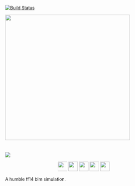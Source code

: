 [![Build Status](https://travis-ci.com/zynaxsoft/blm-sim.svg?branch=develop)](https://travis-ci.com/zynaxsoft/blm-sim)

<img src=/uploads/2a4e12c152145917adfd5787d2b52357/image.png width=400><br>

# 

<img src=/uploads/0635d47d9617f2b21475683d9816d88d/image.png><br>

<p align='center'>
<img src=/uploads/bb8ddc0fa81b2ae59a63b8b2d15c9d8a/image.png width=30>
<img src=/uploads/5ee70c082b1d855ddfed4c38c5a13604/image.png width=30>
<img src=/uploads/14d97ad716ec0eeb3b5cf1f356c6758e/image.png width=30>
<img src=/uploads/5c2a8770ef11ce27e80361a4b05653c3/image.png width=30>
<img src=/uploads/932ee1cd666d0ec3e29e0edb31128672/image.png width=30>
</p>

A humble ff14 blm simulation.
